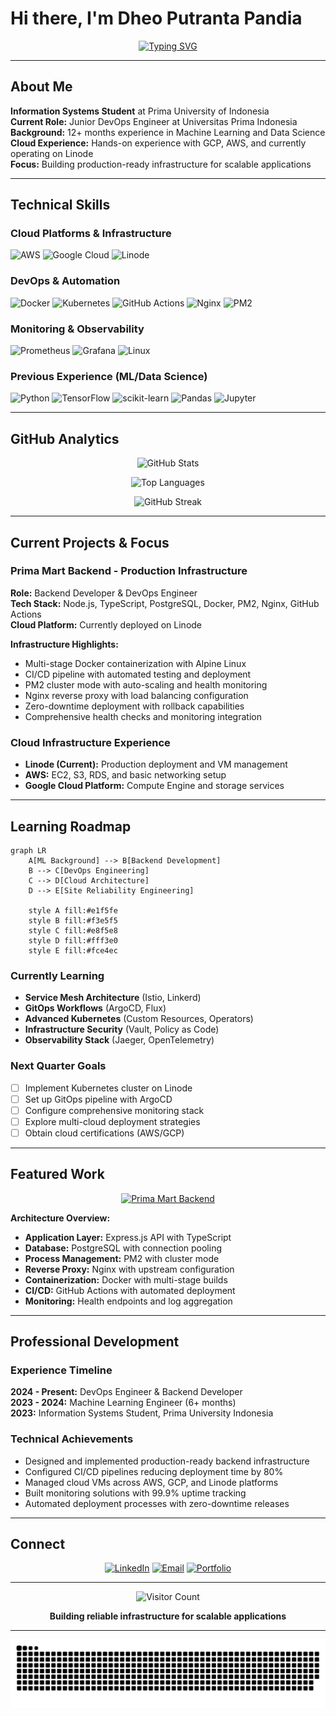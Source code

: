 # Hi there, I'm Dheo Putranta Pandia

<div align="center">
  
[![Typing SVG](https://readme-typing-svg.demolab.com?font=Fira+Code&weight=500&size=24&pause=1000&color=2196F3&center=true&vCenter=true&width=600&lines=DevOps+Engineer;ML+Infrastructure+Specialist;Cloud+Platform+Operator;Building+Scalable+Systems)](https://git.io/typing-svg)

</div>

---

## About Me

**Information Systems Student** at Prima University of Indonesia  
**Current Role:** Junior DevOps Engineer at Universitas Prima Indonesia  
**Background:** 12+ months experience in Machine Learning and Data Science  
**Cloud Experience:** Hands-on experience with GCP, AWS, and currently operating on Linode  
**Focus:** Building production-ready infrastructure for scalable applications  

---

## Technical Skills

### Cloud Platforms & Infrastructure
![AWS](https://img.shields.io/badge/AWS-232F3E?style=for-the-badge&logo=amazon-aws&logoColor=white)
![Google Cloud](https://img.shields.io/badge/Google_Cloud-4285F4?style=for-the-badge&logo=google-cloud&logoColor=white)
![Linode](https://img.shields.io/badge/Linode-00A95C?style=for-the-badge&logo=linode&logoColor=white)

### DevOps & Automation
![Docker](https://img.shields.io/badge/Docker-2496ED?style=for-the-badge&logo=docker&logoColor=white)
![Kubernetes](https://img.shields.io/badge/Kubernetes-326CE5?style=for-the-badge&logo=kubernetes&logoColor=white)
![GitHub Actions](https://img.shields.io/badge/GitHub_Actions-2088FF?style=for-the-badge&logo=github-actions&logoColor=white)
![Nginx](https://img.shields.io/badge/Nginx-009639?style=for-the-badge&logo=nginx&logoColor=white)
![PM2](https://img.shields.io/badge/PM2-2B037A?style=for-the-badge&logo=pm2&logoColor=white)

### Monitoring & Observability
![Prometheus](https://img.shields.io/badge/Prometheus-E6522C?style=for-the-badge&logo=prometheus&logoColor=white)
![Grafana](https://img.shields.io/badge/Grafana-F46800?style=for-the-badge&logo=grafana&logoColor=white)
![Linux](https://img.shields.io/badge/Linux-FCC624?style=for-the-badge&logo=linux&logoColor=black)

### Previous Experience (ML/Data Science)
![Python](https://img.shields.io/badge/Python-3776AB?style=for-the-badge&logo=python&logoColor=white)
![TensorFlow](https://img.shields.io/badge/TensorFlow-FF6F00?style=for-the-badge&logo=tensorflow&logoColor=white)
![scikit-learn](https://img.shields.io/badge/scikit--learn-F7931E?style=for-the-badge&logo=scikit-learn&logoColor=white)
![Pandas](https://img.shields.io/badge/pandas-150458?style=for-the-badge&logo=pandas&logoColor=white)
![Jupyter](https://img.shields.io/badge/Jupyter-F37626?style=for-the-badge&logo=Jupyter&logoColor=white)

---

## GitHub Analytics

<div align="center">
  
![GitHub Stats](https://github-readme-stats.vercel.app/api?username=dheepssupreme&show_icons=true&theme=tokyonight&hide_border=true&bg_color=0d1117&title_color=58a6ff&text_color=c9d1d9&icon_color=58a6ff)

![Top Languages](https://github-readme-stats.vercel.app/api/top-langs/?username=dheepssupreme&layout=compact&theme=tokyonight&hide_border=true&bg_color=0d1117&title_color=58a6ff&text_color=c9d1d9)

![GitHub Streak](https://github-readme-streak-stats.herokuapp.com/?user=dheepssupreme&theme=tokyonight&hide_border=true&background=0d1117&ring=58a6ff&fire=58a6ff&currStreakLabel=58a6ff)

</div>

---

## Current Projects & Focus

### Prima Mart Backend - Production Infrastructure
**Role:** Backend Developer & DevOps Engineer  
**Tech Stack:** Node.js, TypeScript, PostgreSQL, Docker, PM2, Nginx, GitHub Actions  
**Cloud Platform:** Currently deployed on Linode

**Infrastructure Highlights:**
- Multi-stage Docker containerization with Alpine Linux
- CI/CD pipeline with automated testing and deployment
- PM2 cluster mode with auto-scaling and health monitoring
- Nginx reverse proxy with load balancing configuration
- Zero-downtime deployment with rollback capabilities
- Comprehensive health checks and monitoring integration

### Cloud Infrastructure Experience
- **Linode (Current):** Production deployment and VM management
- **AWS:** EC2, S3, RDS, and basic networking setup
- **Google Cloud Platform:** Compute Engine and storage services

---

## Learning Roadmap

```mermaid
graph LR
    A[ML Background] --> B[Backend Development]
    B --> C[DevOps Engineering]
    C --> D[Cloud Architecture]
    D --> E[Site Reliability Engineering]
    
    style A fill:#e1f5fe
    style B fill:#f3e5f5
    style C fill:#e8f5e8
    style D fill:#fff3e0
    style E fill:#fce4ec
```

### Currently Learning
- **Service Mesh Architecture** (Istio, Linkerd)
- **GitOps Workflows** (ArgoCD, Flux)
- **Advanced Kubernetes** (Custom Resources, Operators)
- **Infrastructure Security** (Vault, Policy as Code)
- **Observability Stack** (Jaeger, OpenTelemetry)

### Next Quarter Goals
- [ ] Implement Kubernetes cluster on Linode
- [ ] Set up GitOps pipeline with ArgoCD
- [ ] Configure comprehensive monitoring stack
- [ ] Explore multi-cloud deployment strategies
- [ ] Obtain cloud certifications (AWS/GCP)

---

## Featured Work

<div align="center">

[![Prima Mart Backend](https://github-readme-stats.vercel.app/api/pin/?username=plib-unpri-2025&repo=backend&theme=tokyonight&hide_border=true&bg_color=0d1117&title_color=58a6ff&text_color=c9d1d9&icon_color=58a6ff)](https://github.com/plib-unpri-2025/backend)

</div>

**Architecture Overview:**
- **Application Layer:** Express.js API with TypeScript
- **Database:** PostgreSQL with connection pooling
- **Process Management:** PM2 with cluster mode
- **Reverse Proxy:** Nginx with upstream configuration
- **Containerization:** Docker with multi-stage builds
- **CI/CD:** GitHub Actions with automated deployment
- **Monitoring:** Health endpoints and log aggregation

---

## Professional Development

### Experience Timeline
**2024 - Present:** DevOps Engineer & Backend Developer  
**2023 - 2024:** Machine Learning Engineer (6+ months)  
**2023:** Information Systems Student, Prima University Indonesia

### Technical Achievements
- Designed and implemented production-ready backend infrastructure
- Configured CI/CD pipelines reducing deployment time by 80%
- Managed cloud VMs across AWS, GCP, and Linode platforms
- Built monitoring solutions with 99.9% uptime tracking
- Automated deployment processes with zero-downtime releases

---

## Connect

<div align="center">

[![LinkedIn](https://img.shields.io/badge/LinkedIn-0077B5?style=for-the-badge&logo=linkedin&logoColor=white)](www.linkedin.com/in/dheo-putranta-pandia-052857270)
[![Email](https://img.shields.io/badge/Email-D14836?style=for-the-badge&logo=gmail&logoColor=white)](mailto:dheepss321@gmail.com)
[![Portfolio](https://img.shields.io/badge/Portfolio-000000?style=for-the-badge&logo=About.me&logoColor=white)](https://dheepssupreme.dev)

</div>

---

<div align="center">

![Visitor Count](https://profile-counter.glitch.me/dheepssupreme/count.svg)

**Building reliable infrastructure for scalable applications**

</div>

---

<div align="center">
  <img src="https://raw.githubusercontent.com/platane/platane/output/github-contribution-grid-snake-dark.svg" alt="Snake animation" />
</div>
